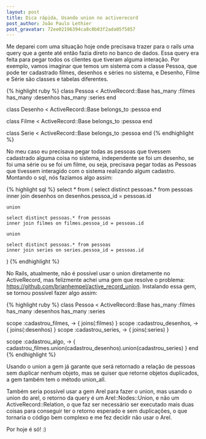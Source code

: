```yaml
---
layout: post
title: Dica rápida, Usando union no activerecord
post_author: João Paulo Lethier
post_gravatar: 72ee02196394ca8c0b03f2ada05f5857
---
```


Me deparei com uma situação hoje onde precisava trazer para o rails uma query que a gente até então fazia direto no banco de dados. Essa query era feita para pegar todos os clientes que tiveram alguma interação. Por exemplo, vamos imaginar que temos um sistema com a classe Pessoa, que pode ter cadastrado filmes, desenhos e séries no sistema, e Desenho, Filme e Série são classes e tabelas diferentes.

{% highlight ruby %}
class Pessoa < ActiveRecord::Base
  has_many :filmes
  has_many :desenhos
  has_many :series
end

class Desenho < ActiveRecord::Base
  belongs_to :pessoa
end

class Filme < ActiveRecord::Base
  belongs_to :pessoa
end

class Serie < ActiveRecord::Base
  belongs_to :pessoa
end
{% endhighlight %}

<!-- more -->

No meu caso eu precisava pegar todas as pessoas que tivessem cadastrado alguma coisa no sistema, independente se foi um desenho, se foi uma série ou se foi um filme, ou seja, precisava pegar todas as Pessoas que tivessem interagido com o sistema realizando algum cadastro. Montando o sql, nós fazíamos algo assim:

{% highlight sql %}
  select * from (
    select distinct pessoas.* from pessoas
    inner join desenhos on desenhos.pessoa_id = pessoas.id

    union

    select distinct pessoas.* from pessoas
    inner join filmes on filmes.pessoa_id = pessoas.id

    union

    select distinct pessoas.* from pessoas
    inner join series on series.pessoa_id = pessoas.id
  )
{% endhighlight %}

No Rails, atualmente, não é possível usar o union diretamente no ActiveRecord, mas felizmente achei uma gem que resolve o problema: https://github.com/brianhempel/active_record_union. Instalando essa gem, se tornou possível fazer algo assim:

{% highlight ruby %}
class Pessoa < ActiveRecord::Base
  has_many :filmes
  has_many :desenhos
  has_many :series

  scope :cadastrou_filmes,   -> { joins(:filmes) }
  scope :cadastrou_desenhos, -> { joins(:desenhos) }
  scope :cadastrou_series,   -> { joins(:series) }

  scope :cadastrou_algo,     -> { cadastrou_filmes.union(cadastrou_desenhos).union(cadastrou_series) }
end
{% endhighlight %}

Usando o union a gem já garante que será retornado a relação de pessoas sem duplicar nenhum objeto, mas se quiser que retorne objetos duplicados, a gem também tem o método union_all.

Também seria possível usar a gem Arel para fazer o union, mas usando o union do arel, o retorno da query é um Arel::Nodes::Union, e não um ActiveRecord::Relation, o que faz ser necessário ser executado mais duas coisas para conseguir ter o retorno esperado e sem duplicações, o que tornaria o código bem complexo e me fez decidir não usar o Arel.

Por hoje é só! :)
